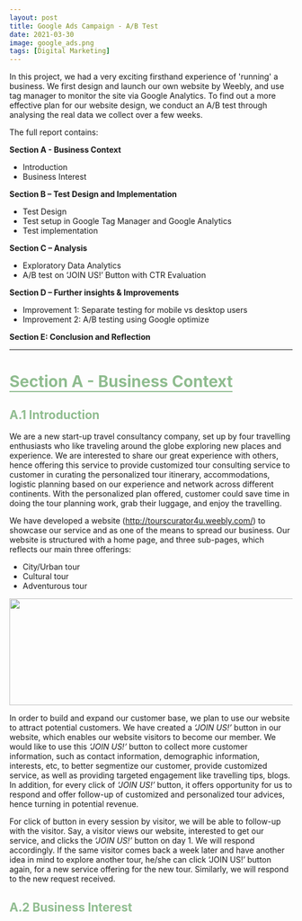 ```yaml
---
layout: post
title: Google Ads Campaign - A/B Test
date: 2021-03-30
image: google_ads.png
tags: [Digital Marketing]
---
```


In this project, we had a very exciting firsthand experience of 'running' a business. We first design and launch our own website by Weebly, and use tag manager to monitor the site via Google Analytics. To find out a more effective plan for our website design, we conduct an A/B test through analysing the real data we collect over a few weeks. 

The full report contains: 

**Section A - Business Context**  
- Introduction  
- Business Interest  

**Section B – Test Design and Implementation**  
- Test Design  
- Test setup in Google Tag Manager and Google Analytics  
- Test implementation  

**Section C – Analysis**  
- Exploratory Data Analytics  
- A/B test on ‘JOIN US!’ Button with CTR Evaluation  

**Section D – Further insights & Improvements**  
- Improvement 1: Separate testing for mobile vs desktop users  
- Improvement 2: A/B testing using Google optimize  

**Section E: Conclusion and Reflection**

***

# <span style="border-bottom:2px solid DarkSeaGreen;color:DarkSeaGreen">Section A - Business Context</span>  

## <span style="color:DarkSeaGreen"> A.1 Introduction </span> 

We are a new start-up travel consultancy company, set up by four travelling enthusiasts who like traveling around the globe exploring new places and experience. We are interested to share our great experience with others, hence offering this service to provide customized tour consulting service to customer in curating the personalized tour itinerary, accommodations, logistic planning based on our experience and network across different continents. With the personalized plan offered, customer could save time in doing the tour planning work, grab their luggage, and enjoy the travelling.

We have developed a website (http://tourscurator4u.weebly.com/) to showcase our service and as one of the means to spread our business. Our website is structured with a home page, and three sub-pages, which reflects our main three offerings: 
- City/Urban tour
- Cultural tour
- Adventurous tour

<p align="center">
<img src="{{site.baseurl}}/assets/img/Google_Ads_Abtest/d1.jpg" height="190" width="600" />  
</p>

In order to build and expand our customer base, we plan to use our website to attract potential customers. We have created a *‘JOIN US!’* button in our website, which enables our website visitors to become our member. We would like to use this *‘JOIN US!’* button to collect more customer information, such as contact information, demographic information, interests, etc, to better segmentize our customer, provide customized service, as well as providing targeted engagement like travelling tips, blogs. In addition, for every click of *‘JOIN US!’* button, it offers opportunity for us to respond and offer follow-up of customized and personalized tour advices, hence turning in potential revenue.  

For click of button in every session by visitor, we will be able to follow-up with the visitor. Say, a visitor views our website, interested to get our service, and clicks the *‘JOIN US!’* button on day 1. We will respond accordingly. If the same visitor comes back a week later and have another idea in mind to explore another tour, he/she can click ‘JOIN US!’ button again, for a new service offering for the new tour. Similarly, we will respond to the new request received.

## <span style="color:DarkSeaGreen"> A.2 Business Interest </span> 















